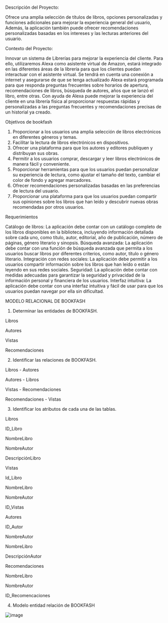 Descripción del Proyecto:
 
Ofrece una amplia selección de títulos de libros, opciones personalizadas y funciones adicionales para
mejorar la experiencia general del usuario, Además, la aplicación también puede ofrecer
recomendaciones personalizadas basadas en los intereses y las lecturas anteriores del usuario.

Contexto del Proyecto:

Innovar un sistema de Librerías para mejorar la experiencia del cliente. Para ello, utilizaremos Alexa
como asistente virtual de Amazon, estará integrado en las diferentes áreas de la librería para que los
clientes puedan interactuar con el asistente virtual. Se tendrá en cuenta una conexión a internet y
asegurarse de que se tenga actualizado
Alexa estará programada para que responda preguntas frecuentes sobre horarios de apertura,
recomendaciones de libros, búsqueda de autores, años que se lanzó el libro, entre otras.
Con ayuda de Alexa puede mejorar la experiencia del cliente en una librería física al proporcionar
respuestas rápidas y personalizadas a las preguntas frecuentes y recomendaciones precisas de un
historial ya creado.

Objetivos de bookfash

1. Proporcionar a los usuarios una amplia selección de libros electrónicos en diferentes géneros y
temas.
2. Facilitar la lectura de libros electrónicos en dispositivos.
3. Ofrecer una plataforma para que los autores y editores publiquen y distribuyan sus obras.
4. Permitir a los usuarios comprar, descargar y leer libros electrónicos de manera fácil y conveniente.
5. Proporcionar herramientas para que los usuarios puedan personalizar su experiencia de lectura,
como ajustar el tamaño del texto, cambiar el color de fondo y agregar marcadores.
6. Ofrecer recomendaciones personalizadas basadas en las preferencias de lectura del usuario.
7. Proporcionar una plataforma para que los usuarios puedan compartir sus opiniones sobre los libros
que han leído y descubrir nuevas obras recomendadas por otros usuarios.

Requerimientos

Catálogo de libros: La aplicación debe contar con un catálogo completo de los libros disponibles en la
biblioteca, incluyendo información detallada sobre cada uno, como título, autor, editorial, año de
publicación, número de páginas, género literario y sinopsis.
Búsqueda avanzada: La aplicación debe contar con una función de búsqueda avanzada que permita a
los usuarios buscar libros por diferentes criterios, como autor, título o género literario.
Integración con redes sociales: La aplicación debe permitir a los usuarios compartir información sobre
los libros que han leído o están leyendo en sus redes sociales.
Seguridad: La aplicación debe contar con medidas adecuadas para garantizar la seguridad y privacidad
de la información personal y financiera de los usuarios.
Interfaz intuitiva: La aplicación debe contar con una interfaz intuitiva y fácil de usar para que los
usuarios puedan navegar por ella sin dificultad.

MODELO RELACIONAL DE BOOKFASH
1. Determinar las entidades de BOOKFASH.


Libros

Autores

Vistas

Recomendaciones


2. Identificar las relaciones de BOOKFASH.


Libros - Autores

Autores - Libros

Vistas - Recomendaciones

Recomendaciones - Vistas

3. Identificar los atributos de cada una de las tablas.


Libros

ID_Libro

NombreLibro

NombreAutor

DescripciónLibro


Vistas

Id_Libro

NombreLibro

NombreAutor

ID_Vistas



Autores

ID_Autor

NombreAutor

NombreLibro

DescripciónAutor


Recomendaciones

NombreLibro

NombreAutor

ID_Recomencaciones



4. Modelo entidad relación de BOOKFASH

![image](https://github.com/srzzuares/DDI_Integradora_BOOKFASH/assets/84793967/b26be783-e5fc-4f52-ab51-9bd18309849d)

